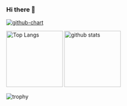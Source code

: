 ### Hi there 👋

<!--
**0122takato/0122takato** is a ✨ _special_ ✨ repository because its `README.md` (this file) appears on your GitHub profile.

Here are some ideas to get you started:

- 🔭 I’m currently working on ...
- 🌱 I’m currently learning ...
- 👯 I’m looking to collaborate on ...
- 🤔 I’m looking for help with ...
- 💬 Ask me about ...
- 📫 How to reach me: ...
- 😄 Pronouns: ...
- ⚡ Fun fact: ...
-->

[![github-chart](https://github-chart.vercel.app/api?user=0122takato)](https://github.com/0122takato/github-chart)

<p align="left"> 
  <img alt="Top Langs" height="150px" src="https://github-readme-stats.vercel.app/api/top-langs/?username=0122takato&layout=compact&show_icons=true&theme=onedark" />
  <img alt="github stats" height="150px" src="https://github-readme-stats.vercel.app/api?username=0122takato&theme=onedark&show_icons=ture" />
</p>

![trophy](https://github-profile-trophy.vercel.app/?username=0122takato&theme=onedark&column=7
)
